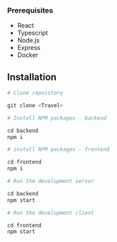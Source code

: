 ### Prerequisites

<ul>
<li>React</li>
<li>Typescript</li>
<li>Node.js</li>
<li>Express</li>
<li>Docker</li>
</ul>

## Installation

```python
# Clone repository

git clone <Travel>

# Install NPM packages - backend

cd backend
npm i

# install NPM packages - frontend

cd frontend
npm i

# Run the development server

cd backend
npm start

# Run the development client

cd frontend
npm start
```

